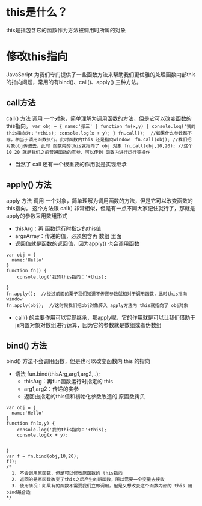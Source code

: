 # this是什么？
  this是指包含它的函数作为方法被调用时所属的对象

# 修改this指向
JavaScript 为我们专门提供了一些函数方法来帮助我们更优雅的处理函数内部this的指向问题，常用的有bind()、call()、apply() 三种方法。

## call方法
  call() 方法 调用 一个对象，简单理解为调用函数的方法，但是它可以改变函数的 this指向。
    ```
    var obj = {
      name:'张三'
    }
    function fn(x,y) {
        console.log('我的this指向为：'+this);
        console.log(x + y);
    }
    fn.call();  //如果什么参数都不写，相当于调用函数执行。此时函数内this 还是指向window 
    fn.call(obj); //我们把对象obj传进去，此时 函数内的this就指向了 obj 对象
    fn.call(obj,10,20); //这个 10 20 就是我们之前普通函数的实参，可以传到 函数内进行运行等操作
    ```

  - 当然了 call 还有一个很重要的作用就是实现继承


## apply() 方法
apply 方法 调用 一个对象，简单理解为调用函数的方法，但是它可以改变函数的 this指向。 这个方法跟 call() 非常相似，但是有一点不同大家记住就行了，那就是apply的参数采用数组形式
  - thisArg：再 函数运行时指定的this值
  - argsArray：传递的值，必须包含再 数组 里面
  - 返回值就是函数的返回值，因为apply() 也会调用函数
  ```
  var obj = {
    name:'Hello'
  }
  function fn() {
      console.log('我的this指向：'+this);

  }
  fn.apply();  //经过前面的栗子我们知道不传递参数就相对于调用函数，此时this指向window
  fn.apply(obj);  //这时候我们把obj对象传入 apply方法内 this就指向了 obj对象
  ```

  - call() 的主要作用可以实现继承，那apply呢，它的作用就是可以让我们借助于js内置对象对数组进行运算，因为它的参数就是数组或者伪数组


## bind() 方法
  bind() 方法不会调用函数，但是也可以改变函数内 this 的指向
  - 语法
  fun.bind(thisArg,arg1,arg2,..);
    - thisArg：再fun函数运行时指定的 this
    - arg1,arg2：传递的实参
    - 返回由指定的this值和初始化参数改造的 原函数拷贝

  ``` 
  var obj = {
    name:'Hello'
  }
  function fn(x,y) {
      console.log('我的this指向：'+this);
      console.log(x + y);


  }
  var f = fn.bind(obj,10,20);
  f();
  /* 
    1. 不会调用原函数，但是可以修改原函数的 this指向
    2. 返回的是原函数改变了this之后产生的新函数，所以需要一个变量去接收
    3. 使用情况：如果有的函数不需要我们立即调用，但是又想改变这个函数内部的 this 用bind最合适
  */
  ```